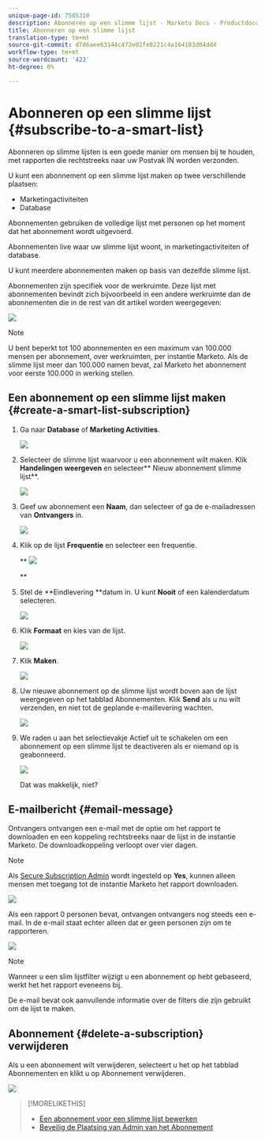 ```yaml
---
unique-page-id: 7505310
description: Abonneren op een slimme lijst - Marketo Docs - Productdocumentatie
title: Abonneren op een slimme lijst
translation-type: tm+mt
source-git-commit: d7d6aee63144c472e02fe0221c4a164183d04dd4
workflow-type: tm+mt
source-wordcount: '423'
ht-degree: 0%

---
```



# Abonneren op een slimme lijst {#subscribe-to-a-smart-list}

Abonneren op slimme lijsten is een goede manier om mensen bij te houden, met rapporten die rechtstreeks naar uw Postvak IN worden verzonden.

U kunt een abonnement op een slimme lijst maken op twee verschillende plaatsen:

* Marketingactiviteiten
* Database

Abonnementen gebruiken de volledige lijst met personen op het moment dat het abonnement wordt uitgevoerd.

Abonnementen live waar uw slimme lijst woont, in marketingactiviteiten of database.

U kunt meerdere abonnementen maken op basis van dezelfde slimme lijst.

Abonnementen zijn specifiek voor de werkruimte. Deze lijst met abonnementen bevindt zich bijvoorbeeld in een andere werkruimte dan de abonnementen die in de rest van dit artikel worden weergegeven:

![](assets/one.png)

>[!NOTE]
>
>U bent beperkt tot 100 abonnementen en een maximum van 100.000 mensen per abonnement, over werkruimten, per instantie Marketo. Als de slimme lijst meer dan 100.000 namen bevat, zal Marketo het abonnement voor eerste 100.000 in werking stellen.

## Een abonnement op een slimme lijst maken {#create-a-smart-list-subscription}

1. Ga naar **Database** of **Marketing Activities**.

   ![](assets/db.png)

1. Selecteer de slimme lijst waarvoor u een abonnement wilt maken. Klik **Handelingen weergeven** en selecteer** Nieuw abonnement slimme lijst**.

   ![](assets/three.png)

1. Geef uw abonnement een **Naam**, dan selecteer of ga de e-mailadressen van **Ontvangers** in.

   ![](assets/image2015-9-14-13-3a18-3a38.png)

1. Klik op de lijst **Frequentie** en selecteer een frequentie.

   ** ![](assets/image2015-9-14-13-3a21-3a21.png)

   **

1. Stel de **Eindlevering **datum in. U kunt **Nooit** of een kalenderdatum selecteren.

   ![](assets/image2015-9-14-13-3a23-3a37.png)

1. Klik **Formaat** en kies van de lijst.

   ![](assets/image2015-9-14-13-3a25-3a25.png)

1. Klik **Maken**.

   ![](assets/image2015-9-11-15-3a58-3a4.png)

1. Uw nieuwe abonnement op de slimme lijst wordt boven aan de lijst weergegeven op het tabblad Abonnementen. Klik **Send** als u nu wilt verzenden, en niet tot de geplande e-maillevering wachten.

   ![](assets/eight.png)

1. We raden u aan het selectievakje Actief uit te schakelen om een abonnement op een slimme lijst te deactiveren als er niemand op is geabonneerd.

   ![](assets/nine.png)

   Dat was makkelijk, niet?

## E-mailbericht {#email-message}

Ontvangers ontvangen een e-mail met de optie om het rapport te downloaden en een koppeling rechtstreeks naar de lijst in de instantie Marketo. De downloadkoppeling verloopt over vier dagen.

>[!NOTE]
>
>Als [Secure Subscription Admin](secure-the-subscription-admin-setting.md) wordt ingesteld op **Yes**, kunnen alleen mensen met toegang tot de instantie Marketo het rapport downloaden.

![](assets/image2015-4-17-15-3a46-3a47.png)

Als een rapport 0 personen bevat, ontvangen ontvangers nog steeds een e-mail. In de e-mail staat echter alleen dat er geen personen zijn om te rapporteren.

![](assets/image2015-4-17-16-3a11-3a8.png)

>[!NOTE]
>
>Wanneer u een slim lijstfilter wijzigt u een abonnement op hebt gebaseerd, werkt het het rapport eveneens bij.

De e-mail bevat ook aanvullende informatie over de filters die zijn gebruikt om de lijst te maken.

## Abonnement {#delete-a-subscription} verwijderen

Als u een abonnement wilt verwijderen, selecteert u het op het tabblad Abonnementen en klikt u op Abonnement verwijderen.

![](assets/twelve.png)

>[!MORELIKETHIS]
>
>* [Een abonnement voor een slimme lijst bewerken](edit-a-smart-list-subscription.md)
>* [Beveilig de Plaatsing van Admin van het Abonnement](secure-the-subscription-admin-setting.md)

>



